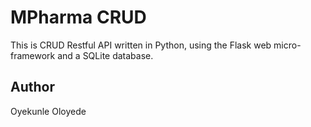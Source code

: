# MPharma CRUD

This is CRUD Restful API written in Python, using the Flask web micro-framework and a SQLite database.

## Author

Oyekunle Oloyede
